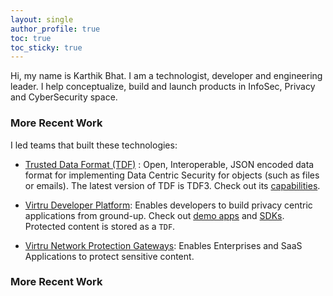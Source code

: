 ```yaml
---
layout: single
author_profile: true
toc: true
toc_sticky: true
---
```


Hi, my name is Karthik Bhat. I am a technologist, developer and engineering leader. I help conceptualize, build and launch products in InfoSec, Privacy and CyberSecurity space. 

### More Recent Work
I led teams that built these technologies:

* [Trusted Data Format (TDF)](https://github.com/virtru/tdf3-spec) : Open, Interoperable, JSON encoded data format for implementing Data Centric Security for objects (such as files or emails). The latest version of TDF is TDF3. Check out its [capabilities](https://github.com/virtru/tdf3-spec#features-and-capabilities).

* [Virtru Developer Platform](https://developer.virtru.com): Enables developers to build privacy centric applications from ground-up. Check out [demo apps](https://developer.virtru.com/docs/demo) and [SDKs](https://developer.virtru.com/docs/sdk). Protected content is stored as a `TDF`.

* [Virtru Network Protection Gateways](https://www.virtru.com/saas-application-encryption/): Enables Enterprises and SaaS Applications to protect sensitive content. 


### More Recent Work